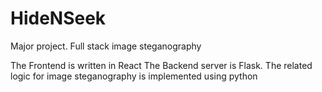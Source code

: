 # HideNSeek

Major project. Full stack image steganography

The Frontend is written in React
The Backend server is Flask.
The related logic for image steganography is implemented using python
